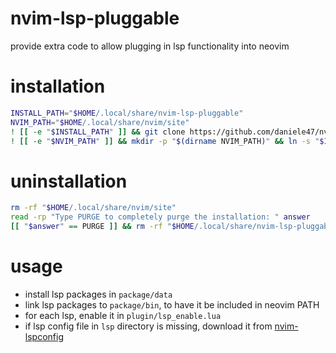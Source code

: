 # nvim-lsp-pluggable
provide extra code to allow plugging in lsp functionality into neovim

# installation
```sh
INSTALL_PATH="$HOME/.local/share/nvim-lsp-pluggable"
NVIM_PATH="$HOME/.local/share/nvim/site"
! [[ -e "$INSTALL_PATH" ]] && git clone https://github.com/daniele47/nvim-lsp-pluggable "$INSTALL_PATH"
! [[ -e "$NVIM_PATH" ]] && mkdir -p "$(dirname NVIM_PATH)" && ln -s "$INSTALL_PATH" "$NVIM_PATH"
```

# uninstallation
```sh
rm -rf "$HOME/.local/share/nvim/site"
read -rp "Type PURGE to completely purge the installation: " answer
[[ "$answer" == PURGE ]] && rm -rf "$HOME/.local/share/nvim-lsp-pluggable"
```

# usage

- install lsp packages in `package/data`
- link lsp packages to `package/bin`, to have it be included in neovim PATH
- for each lsp, enable it in `plugin/lsp_enable.lua`
- if lsp config file in `lsp` directory is missing, download it from [nvim-lspconfig](https://github.com/neovim/nvim-lspconfig)
